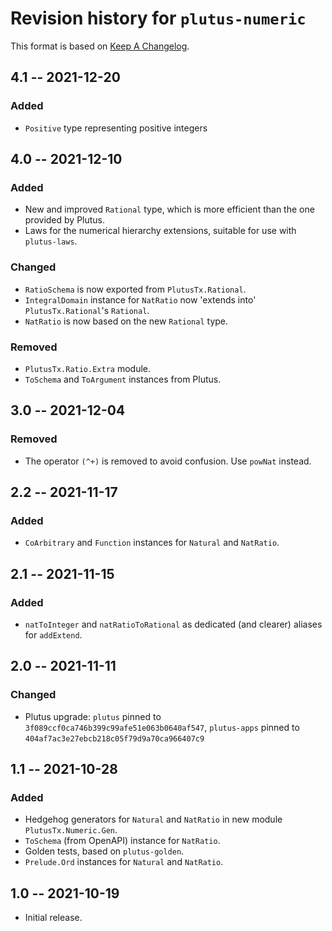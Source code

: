 # Revision history for `plutus-numeric`

This format is based on [Keep A Changelog](https://keepachangelog.com/en/1.0.0).

## 4.1 -- 2021-12-20

### Added

* `Positive` type representing positive integers

## 4.0 -- 2021-12-10

### Added

* New and improved `Rational` type, which is more efficient than the one
  provided by Plutus.
* Laws for the numerical hierarchy extensions, suitable for use with
  `plutus-laws`.

### Changed

* `RatioSchema` is now exported from `PlutusTx.Rational`.
* `IntegralDomain` instance for `NatRatio` now 'extends into'
  `PlutusTx.Rational`'s `Rational`.
* `NatRatio` is now based on the new `Rational` type.

### Removed

* `PlutusTx.Ratio.Extra` module.
* `ToSchema` and `ToArgument` instances from Plutus.

## 3.0 -- 2021-12-04

### Removed

* The operator `(^+)` is removed to avoid confusion. Use `powNat` instead.

## 2.2 -- 2021-11-17

### Added

* `CoArbitrary` and `Function` instances for `Natural` and `NatRatio`.

## 2.1 -- 2021-11-15

### Added

- `natToInteger` and `natRatioToRational` as dedicated (and clearer) aliases for
  `addExtend`.

## 2.0 -- 2021-11-11

### Changed

* Plutus upgrade: `plutus` pinned to `3f089ccf0ca746b399c99afe51e063b0640af547`,
  `plutus-apps` pinned to `404af7ac3e27ebcb218c05f79d9a70ca966407c9`

## 1.1 -- 2021-10-28

### Added

* Hedgehog generators for `Natural` and `NatRatio` in new module
  `PlutusTx.Numeric.Gen`.
* `ToSchema` (from OpenAPI) instance for `NatRatio`.
* Golden tests, based on `plutus-golden`.
* `Prelude.Ord` instances for `Natural` and `NatRatio`.

## 1.0 -- 2021-10-19

* Initial release.
